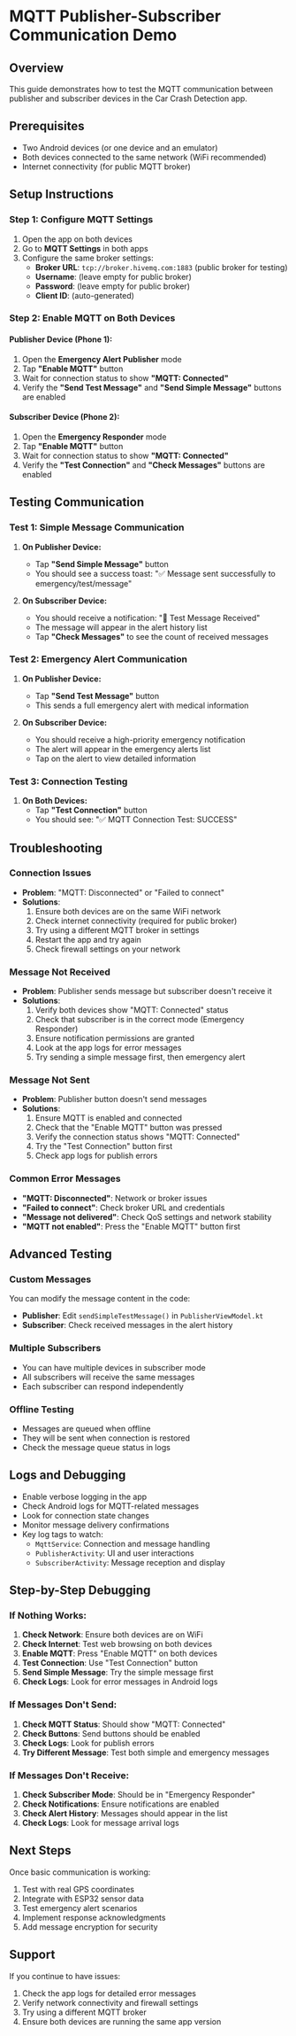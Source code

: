 # MQTT Publisher-Subscriber Communication Demo

## Overview
This guide demonstrates how to test the MQTT communication between publisher and subscriber devices in the Car Crash Detection app.

## Prerequisites
- Two Android devices (or one device and an emulator)
- Both devices connected to the same network (WiFi recommended)
- Internet connectivity (for public MQTT broker)

## Setup Instructions

### Step 1: Configure MQTT Settings
1. Open the app on both devices
2. Go to **MQTT Settings** in both apps
3. Configure the same broker settings:
   - **Broker URL**: `tcp://broker.hivemq.com:1883` (public broker for testing)
   - **Username**: (leave empty for public broker)
   - **Password**: (leave empty for public broker)
   - **Client ID**: (auto-generated)

### Step 2: Enable MQTT on Both Devices

#### Publisher Device (Phone 1):
1. Open the **Emergency Alert Publisher** mode
2. Tap **"Enable MQTT"** button
3. Wait for connection status to show **"MQTT: Connected"**
4. Verify the **"Send Test Message"** and **"Send Simple Message"** buttons are enabled

#### Subscriber Device (Phone 2):
1. Open the **Emergency Responder** mode
2. Tap **"Enable MQTT"** button
3. Wait for connection status to show **"MQTT: Connected"**
4. Verify the **"Test Connection"** and **"Check Messages"** buttons are enabled

## Testing Communication

### Test 1: Simple Message Communication
1. **On Publisher Device:**
   - Tap **"Send Simple Message"** button
   - You should see a success toast: "✅ Message sent successfully to emergency/test/message"

2. **On Subscriber Device:**
   - You should receive a notification: "📨 Test Message Received"
   - The message will appear in the alert history list
   - Tap **"Check Messages"** to see the count of received messages

### Test 2: Emergency Alert Communication
1. **On Publisher Device:**
   - Tap **"Send Test Message"** button
   - This sends a full emergency alert with medical information

2. **On Subscriber Device:**
   - You should receive a high-priority emergency notification
   - The alert will appear in the emergency alerts list
   - Tap on the alert to view detailed information

### Test 3: Connection Testing
1. **On Both Devices:**
   - Tap **"Test Connection"** button
   - You should see: "✅ MQTT Connection Test: SUCCESS"

## Troubleshooting

### Connection Issues
- **Problem**: "MQTT: Disconnected" or "Failed to connect"
- **Solutions**:
  1. Ensure both devices are on the same WiFi network
  2. Check internet connectivity (required for public broker)
  3. Try using a different MQTT broker in settings
  4. Restart the app and try again
  5. Check firewall settings on your network

### Message Not Received
- **Problem**: Publisher sends message but subscriber doesn't receive it
- **Solutions**:
  1. Verify both devices show "MQTT: Connected" status
  2. Check that subscriber is in the correct mode (Emergency Responder)
  3. Ensure notification permissions are granted
  4. Look at the app logs for error messages
  5. Try sending a simple message first, then emergency alert

### Message Not Sent
- **Problem**: Publisher button doesn't send messages
- **Solutions**:
  1. Ensure MQTT is enabled and connected
  2. Check that the "Enable MQTT" button was pressed
  3. Verify the connection status shows "MQTT: Connected"
  4. Try the "Test Connection" button first
  5. Check app logs for publish errors

### Common Error Messages
- **"MQTT: Disconnected"**: Network or broker issues
- **"Failed to connect"**: Check broker URL and credentials
- **"Message not delivered"**: Check QoS settings and network stability
- **"MQTT not enabled"**: Press the "Enable MQTT" button first

## Advanced Testing

### Custom Messages
You can modify the message content in the code:
- **Publisher**: Edit `sendSimpleTestMessage()` in `PublisherViewModel.kt`
- **Subscriber**: Check received messages in the alert history

### Multiple Subscribers
- You can have multiple devices in subscriber mode
- All subscribers will receive the same messages
- Each subscriber can respond independently

### Offline Testing
- Messages are queued when offline
- They will be sent when connection is restored
- Check the message queue status in logs

## Logs and Debugging
- Enable verbose logging in the app
- Check Android logs for MQTT-related messages
- Look for connection state changes
- Monitor message delivery confirmations
- Key log tags to watch:
  - `MqttService`: Connection and message handling
  - `PublisherActivity`: UI and user interactions
  - `SubscriberActivity`: Message reception and display

## Step-by-Step Debugging

### If Nothing Works:
1. **Check Network**: Ensure both devices are on WiFi
2. **Check Internet**: Test web browsing on both devices
3. **Enable MQTT**: Press "Enable MQTT" on both devices
4. **Test Connection**: Use "Test Connection" button
5. **Send Simple Message**: Try the simple message first
6. **Check Logs**: Look for error messages in Android logs

### If Messages Don't Send:
1. **Check MQTT Status**: Should show "MQTT: Connected"
2. **Check Buttons**: Send buttons should be enabled
3. **Check Logs**: Look for publish errors
4. **Try Different Message**: Test both simple and emergency messages

### If Messages Don't Receive:
1. **Check Subscriber Mode**: Should be in "Emergency Responder"
2. **Check Notifications**: Ensure notifications are enabled
3. **Check Alert History**: Messages should appear in the list
4. **Check Logs**: Look for message arrival logs

## Next Steps
Once basic communication is working:
1. Test with real GPS coordinates
2. Integrate with ESP32 sensor data
3. Test emergency alert scenarios
4. Implement response acknowledgments
5. Add message encryption for security

## Support
If you continue to have issues:
1. Check the app logs for detailed error messages
2. Verify network connectivity and firewall settings
3. Try using a different MQTT broker
4. Ensure both devices are running the same app version
